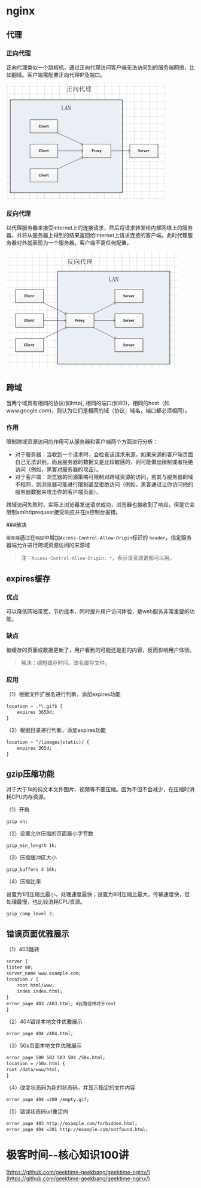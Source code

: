 # nginx

## 代理

### 正向代理

正向代理类似一个跳板机，通过正向代理访问客户端无法访问到的服务端网络，比如翻墙。客户端需配置正向代理IP及端口。

![](assets/forward-proxy.png)

### 反向代理

以代理服务器来接受internet上的连接请求，然后将请求转发给内部网络上的服务器，并将从服务器上得到的结果返回给internet上请求连接的客户端，此时代理服务器对外就表现为一个服务器。客户端不需任何配置。

![](assets/reverse-proxy.png)

## 跨域

当两个域具有相同的协议(如http), 相同的端口(如80)，相同的host（如www.google.com)，则认为它们是相同的域（协议，域名，端口都必须相同）。

### 作用

限制跨域资源访问的作用可从服务器和客户端两个方面进行分析： 

+ 对于服务器：当收到一个请求时，会检查该请求来源，如果来源的客户端页面自己无法识别，而且服务器的数据又是比较敏感的，则可能做出限制或者拒绝访问（例如，黑客对服务器的攻击）。 
+ 对于客户端：浏览器的同源策略可限制对跨域资源的访问，若其与服务器的域不相同，则浏览器可能进行限制甚至拒绝访问（例如，黑客通过让你访问他的服务器数据来攻击你的客户端页面）。

跨域访问失败时，实际上浏览器发送请求成功，浏览器也接收到了响应，但是它会限制xmlhttprequest接受响应并在js控制台报错。

###解决

`服务端`通过在`响应`中增加`Access-Control-Allow-Origin`标识的 `header`，指定服务器端允许进行跨域资源访问的来源域 

> 注：`Access-Control-Allow-Origin: *`，表示该资源谁都可以用。

## expires缓存

### 优点

可以降低网站带宽，节约成本，同时提升用户访问体验，是web服务非常重要的功能。

### 缺点

被缓存的页面或数据更新了，用户看到的可能还是旧的内容，反而影响用户体验。

> 解决：缩短缓存时间。改名缓存文件。

### 应用

（1）根据文件扩展名进行判断，添加expires功能

```
location ~ .*\.gif$ {
    expires 3650d;
}
```

（2）根据目录进行判断，添加expires功能

```
location ~ ^/(images|static)/ {
    expires 365d;
}
```

## gzip压缩功能

对于大于1k的纯文本文件图片、视频等不要压缩。因为不但不会减少，在压缩时消耗CPU内存资源。

（1）开启

```
gzip on;
```

（2）设置允许压缩的页面最小字节数

```
gzip_min_length 1k;
```

（3）压缩缓冲区大小

```
gzip_buffers 4 16k;
```

（4）压缩比率

设置为1时压缩比最小，处理速度最快；设置为9时压缩比最大，传输速度快，但处理最慢，也比较消耗CPU资源。

```
gzip_comp_level 2;
```

## 错误页面优雅展示

（1）403跳转

```
server {
listen 80;
server_name www.example.com;
location / {
    root html/www;
    index index.html;
}
error_page 403 /403.html; #此路径相对于root
}
```

（2）404错误本地文件优雅展示

```
error_page 404 /404.html;
```

（3）50x页面本地文件优雅展示

```
error_page 500 502 503 504 /50x.html;
location = /50x.html {
root /data/www/html;
}
```

（4）改变状态码为新的状态码，并显示指定的文件内容

```
error_page 404 =200 /empty.gif;
```

（5）错误状态码url重定向

```
error_page 403 http://example.com/forbidden.html;
error_page 404 =301 http://example.com/notfound.html;
```

# 极客时间--核心知识100讲

[https://github.com/geektime-geekbang/geektime-nginx/](https://github.com/geektime-geekbang/geektime-nginx/)